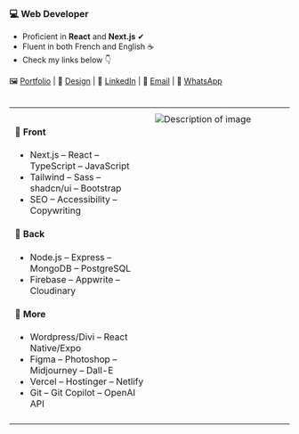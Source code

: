 ### 💻 Web Developer
- Proficient in **React** and **Next.js** ✔
- Fluent in both French and English ☕
- Check my links below 👇

<div>
    🖼 <a href="https://devfrank.vercel.app">Portfolio</a> |
    🎨 <a href="https://drive.google.com/drive/folders/1_jEA6j9e31_xdi-JC7eDePDzfVrCYlEe">Design</a> |
    👔 <a href="https://www.linkedin.com/in/frankdev">LinkedIn</a> |
    📧 <a href="mailto:franck.vukelic@gmail.com">Email</a> |
    💬 <a href="https://api.whatsapp.com/send?phone=33779134587">WhatsApp</a>
</div><br/>

<table style="width: 100%; border-collapse: collapse;">
  <tr>
    <td style="width: 50%; vertical-align: top; padding: 10px;">
      <h4>📁 Front</h4>
      <ul>
        <li>Next.js – React – TypeScript – JavaScript</li>
        <li>Tailwind – Sass – shadcn/ui – Bootstrap</li>
        <li>SEO – Accessibility – Copywriting</li>
      </ul>
      <h4>📁 Back</h4>
      <ul>
        <li>Node.js – Express – MongoDB – PostgreSQL</li>
        <li>Firebase – Appwrite – Cloudinary</li>
      </ul>
      <h4>📁 More</h4>
      <ul>
        <li>Wordpress/Divi – React Native/Expo</li>
        <li>Figma – Photoshop – Midjourney – Dall-E</li>
        <li>Vercel – Hostinger – Netlify</li>
        <li>Git – Git Copilot – OpenAI API</li>
      </ul>
    </td>
    <td style="width: 50%; vertical-align: top; padding: 10px;">
      <img src="https://shorturl.at/nu7Zc" alt="Description of image" style="max-width: 100%; height: auto;"/>
    </td>
  </tr>
</table>
